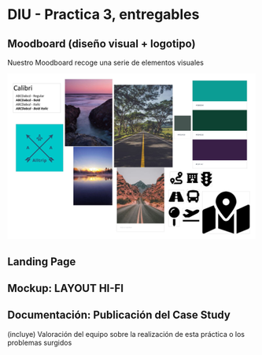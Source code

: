 # DIU - Practica 3, entregables

## Moodboard (diseño visual + logotipo)   

Nuestro Moodboard recoge una serie de elementos visuales 

<img src="https://github.com/sabufu/DIU21/blob/master/P3/export_canvas_moodboard-210511_1124.png" alt="mb"/>

## Landing Page


## Mockup: LAYOUT HI-FI


## Documentación: Publicación del Case Study


(incluye) Valoración del equipo sobre la realización de esta práctica o los problemas surgidos
 
